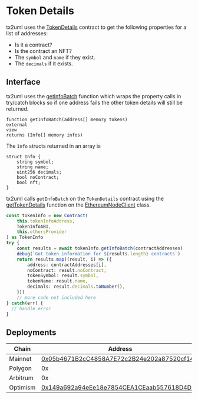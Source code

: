 # Token Details

tx2uml uses the [TokenDetails](./TokenInfo.sol) contract to get the following properties for a list of addresses:
* Is it a contract?
* Is the contract an NFT?
* The `symbol` and `name` if they exist.
* The `decimals` if it exists.

## Interface

tx2uml uses the [getInfoBatch](./TokenInfo.sol#L37) function which wraps the property calls in try/catch blocks so if one address fails the other token details will still be returned.

```Solidity
function getInfoBatch(address[] memory tokens)
external
view
returns (Info[] memory infos)
```

The `Info` structs returned in an array is

```Solidity
struct Info {
    string symbol;
    string name;
    uint256 decimals;
    bool noContract;
    bool nft;
}
```

tx2uml calls `getInfoBatch` on the `TokenDetails` contract using the [getTokenDetails](../ts/clients/EthereumNodeClient.ts#06) function on the [EthereumNodeClient](../ts/clients/EthereumNodeClient.ts) class.

```ts
const tokenInfo = new Contract(
    this.tokenInfoAddress,
    TokenInfoABI,
    this.ethersProvider
) as TokenInfo
try {
    const results = await tokenInfo.getInfoBatch(contractAddresses)
    debug(`Got token information for ${results.length} contracts`)
    return results.map((result, i) => ({
        address: contractAddresses[i],
        noContract: result.noContract,
        tokenSymbol: result.symbol,
        tokenName: result.name,
        decimals: result.decimals.toNumber(),
    }))
    // more code not included here
} catch(err) {
  // handle error
}
```

## Deployments

| Chain | Address |
| --- | --- |
| Mainnet | [0x05b4671B2cC4858A7E72c2B24e202a87520cf14e](https://etherscan.io/address/0x05b4671b2cc4858a7e72c2b24e202a87520cf14e#code) | 
| Polygon | 0x |
| Arbitrum | 0x |
| Optimism | [0x149a692a94eEe18e7854CEA1CEaab557618D4D46](https://optimistic.etherscan.io/address/0x149a692a94eEe18e7854CEA1CEaab557618D4D46#code) |

